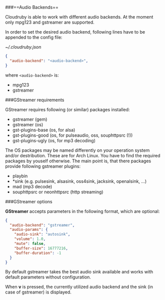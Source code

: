 
###==Audio Backends==

Cloudruby is able to work with different audio backends.
At the moment only mpg123 and gstreamer are supported.

In order to set the desired audio backend, following lines have to be appended to the config file:

_~/.cloudruby.json_
```json
{
  "audio-backend": "<audio-backend>",
}
```

where `<audio-backend>` is:
 * mpg123
 * gstreamer

###GStreamer requirements

GStreamer requires following (or similar) packages installed:

* gstreamer (gem)
* gstreamer (os)
* gst-plugins-base (os, for alsa)
* gst-plugins-good (os, for pulseaudio, oss, souphttpsrc (!))
* gst-plugins-ugly (os, for mp3  decoding)

The OS packages may be named differently on your operation system and/or destribution. These are for Arch Linux. You have to find the required packages by youself otherwise. The main point is, that there packages provide following gstreamer plugins:

* playbin
* \*sink (e.g. pulsesink, alsasink, oss4sink, jacksink, openalsink, ...)
* mad (mp3 decode)
* souphttpsrc or neonhttpsrc (http streaming)

###GStreamer options

__GStreamer__ accepts parameters in the following format, which are optional:

```json
{
  "audio-backend": "gstreamer",
  "audio-params": {
    "audio-sink": "autosink",
    "volume": 1.0,
    "mute": false,
    "buffer-size": 16777216,
    "buffer-duration": -1
  }
}
```


By default gstreamer takes the best audio sink available and works with default parameters without configuration.

When __v__ is pressed, the currently utilized audio backend and the sink (in case of gstreamer) is displayed.
